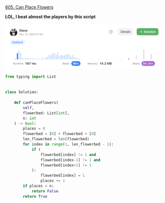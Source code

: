 [605. Can Place Flowers](https://leetcode.com/problems/can-place-flowers)

<b> LOL, I beat almost the players by this script</b>


![alt text](https://github.com/vkhanhqui/leetcode-solution/blob/main/013%20Can%20Place%20Flowers/ahihi.png?raw=true)



```python
from typing import List


class Solution:

    def canPlaceFlowers(
        self,
        flowerbed: List[int],
        n: int
    ) -> bool:
        places = 0
        flowerbed = [0] + flowerbed + [0]
        len_flowerbed = len(flowerbed)
        for index in range(1, len_flowerbed - 1):
            if (
                flowerbed[index] != 1 and
                flowerbed[index-1] != 1 and
                flowerbed[index+1] != 1
            ):
                flowerbed[index] = 1
                places += 1
        if places < n:
            return False
        return True

```
